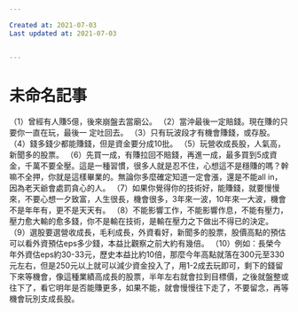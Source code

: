 ```yaml
---

Created at: 2021-07-03
Last updated at: 2021-07-03


---
```


# 未命名記事


（1）曾經有人賺5億，後來崩盤去當廟公。
（2）當沖最後一定賠錢。現在賺的只要你一直在玩，最後一 定吐回去。
（3）只有玩波段才有機會賺錢，或存股。
（4）錢多錢少都能賺錢，但是資金要分成10批。
（5）玩營收成長股，人氣高，新聞多的股票。
（6）先買一成，有賺拉回不賠錢，再進一成，最多買到5成資金，千萬不要全壓。這是一種習慣，很多人就是忍不住，心想這不是穩賺的嗎？幹嘛不全押，你就是這樣畢業的。無論你多麼確定知道一定會漲，還是不能all in，因為老天爺會處罰貪心的人。
（7）如果你覺得你的技術好，能賺錢，就要慢慢來，不要心想一夕致富，人生很長，機會很多，3年來一波，10年來一大波，機會不是年年有，更不是天天有。
（8）不能影響工作，不能影響作息，不能有壓力，壓力愈大輸的愈多錢，你不是輸在技術，是輸在壓力之下做出不得已的決定。
（9）選股要選營收成長，毛利成長，外資看好，新聞多的股票，股價高點的預估可以看外資預估eps多少錢，本益比觀察之前大約有幾倍。
（10）例如：長榮今年外資估eps約30-33元，歷史本益比約10倍，那麼今年高點就落在300元至330元左右，但是250元以上就可以減少資金投入了，用1-2成去玩即可，剩下的錢留下來等機會，像這種業績高成長的股票，半年左右就會拉到目標價，之後就盤整或往下了，看它明年是否能賺更多，如果不能，就會慢慢往下走了，不要留念，再等機會玩別支成長股。


